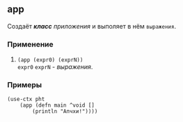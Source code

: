 ## app
Создаёт ___класс__ приложения_ и выполяет в нём `выражения`.

### Применение

1. `(app (expr0) (exprN))`<br>
`expr0` `exprN` - _выражения_.

### Примеры

```pihta
(use-ctx pht
    (app (defn main ^void []
        (println "Апчхи!"))))
```